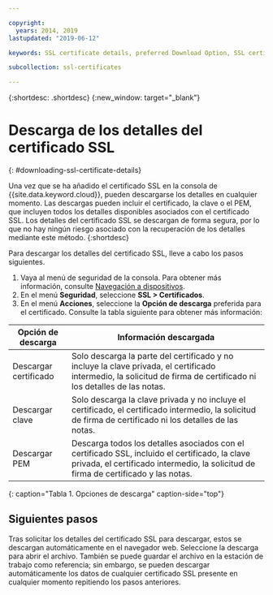 ```yaml
---

copyright:
  years: 2014, 2019
lastupdated: "2019-06-12"

keywords: SSL certificate details, preferred Download Option, SSL certificate download details

subcollection: ssl-certificates

---
```


{:shortdesc: .shortdesc}
{:new_window: target="_blank"}

# Descarga de los detalles del certificado SSL
{: #downloading-ssl-certificate-details}

Una vez que se ha añadido el certificado SSL en la consola de {{site.data.keyword.cloud}}, pueden descargarse los detalles en cualquier momento. Las descargas pueden incluir el certificado, la clave o el PEM, que incluyen todos los detalles disponibles asociados con el certificado SSL. Los detalles del certificado SSL se descargan de forma segura, por lo que no hay ningún riesgo asociado con la recuperación de los detalles mediante este método.
{:shortdesc}

Para descargar los detalles del certificado SSL, lleve a cabo los pasos siguientes.

1. Vaya al menú de seguridad de la consola. Para obtener más información, consulte [Navegación a dispositivos](/docs/infrastructure/ssl-certificates?topic=virtual-servers-navigating-devices).
2. En el menú **Seguridad**, seleccione **SSL > Certificados**.
3. En el menú **Acciones**, seleccione la **Opción de descarga** preferida para el certificado. Consulte la tabla siguiente para obtener más información:

| Opción de descarga      | Información descargada |
| -------------------- | -------------------- |
| Descargar certificado | Solo descarga la parte del certificado y no incluye la clave privada, el certificado intermedio, la solicitud de firma de certificado ni los detalles de las notas. |
| Descargar clave         | Solo descarga la clave privada y no incluye el certificado, el certificado intermedio, la solicitud de firma de certificado ni los detalles de las notas. |
| Descargar PEM         | Descarga todos los detalles asociados con el certificado SSL, incluido el certificado, la clave privada, el certificado intermedio, la solicitud de firma de certificado y las notas. |
{: caption="Tabla 1. Opciones de descarga" caption-side="top"}

## Siguientes pasos

Tras solicitar los detalles del certificado SSL para descargar, estos se descargan automáticamente en el navegador web. Seleccione la descarga para abrir el archivo. También se puede guardar el archivo en la estación de trabajo como referencia; sin embargo, se pueden descargar automáticamente los datos de cualquier certificado SSL presente en cualquier momento repitiendo los pasos anteriores.

